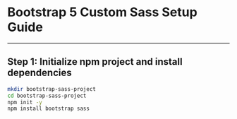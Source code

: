 # Bootstrap 5 Custom Sass Setup Guide

---

## Step 1: Initialize npm project and install dependencies

```bash
mkdir bootstrap-sass-project
cd bootstrap-sass-project
npm init -y
npm install bootstrap sass
